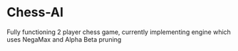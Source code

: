# Chess-AI
Fully functioning 2 player chess game, currently implementing engine which uses NegaMax and Alpha Beta pruning
